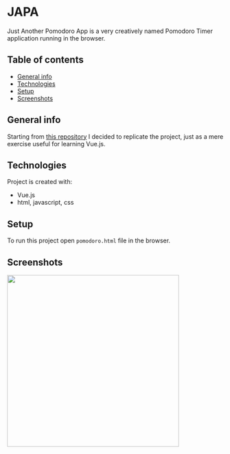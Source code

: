 # JAPA
Just Another Pomodoro App is a very creatively named Pomodoro Timer application running in the browser.

## Table of contents
* [General info](#general-info)
* [Technologies](#technologies)
* [Setup](#setup)
* [Screenshots](#screenshots)

## General info
Starting from [this repository](https://github.com/Hanziness/AnotherPomodoro) I decided to replicate the project, just as a mere exercise useful for learning Vue.js.
	
## Technologies
Project is created with:
* Vue.js
* html, javascript, css
	
## Setup
To run this project open ```pomodoro.html``` file in the browser.

## Screenshots
<img src="docs/images/screenshot_1.png" width="400">